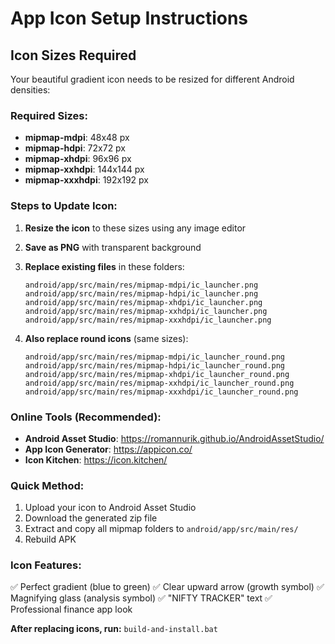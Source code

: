 # App Icon Setup Instructions

## Icon Sizes Required

Your beautiful gradient icon needs to be resized for different Android densities:

### Required Sizes:
- **mipmap-mdpi**: 48x48 px
- **mipmap-hdpi**: 72x72 px  
- **mipmap-xhdpi**: 96x96 px
- **mipmap-xxhdpi**: 144x144 px
- **mipmap-xxxhdpi**: 192x192 px

### Steps to Update Icon:

1. **Resize the icon** to these sizes using any image editor
2. **Save as PNG** with transparent background
3. **Replace existing files** in these folders:
   ```
   android/app/src/main/res/mipmap-mdpi/ic_launcher.png
   android/app/src/main/res/mipmap-hdpi/ic_launcher.png
   android/app/src/main/res/mipmap-xhdpi/ic_launcher.png
   android/app/src/main/res/mipmap-xxhdpi/ic_launcher.png
   android/app/src/main/res/mipmap-xxxhdpi/ic_launcher.png
   ```

4. **Also replace round icons** (same sizes):
   ```
   android/app/src/main/res/mipmap-mdpi/ic_launcher_round.png
   android/app/src/main/res/mipmap-hdpi/ic_launcher_round.png
   android/app/src/main/res/mipmap-xhdpi/ic_launcher_round.png
   android/app/src/main/res/mipmap-xxhdpi/ic_launcher_round.png
   android/app/src/main/res/mipmap-xxxhdpi/ic_launcher_round.png
   ```

### Online Tools (Recommended):
- **Android Asset Studio**: https://romannurik.github.io/AndroidAssetStudio/
- **App Icon Generator**: https://appicon.co/
- **Icon Kitchen**: https://icon.kitchen/

### Quick Method:
1. Upload your icon to Android Asset Studio
2. Download the generated zip file
3. Extract and copy all mipmap folders to `android/app/src/main/res/`
4. Rebuild APK

### Icon Features:
✅ Perfect gradient (blue to green)
✅ Clear upward arrow (growth symbol)
✅ Magnifying glass (analysis symbol)
✅ "NIFTY TRACKER" text
✅ Professional finance app look

**After replacing icons, run:** `build-and-install.bat`